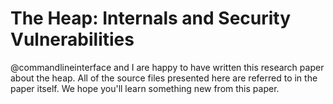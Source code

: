 # The Heap: Internals and Security Vulnerabilities
@commandlineinterface and I are happy to have written this research paper about the heap.
All of the source files presented here are referred to in the paper itself.
We hope you'll learn something new from this paper.
